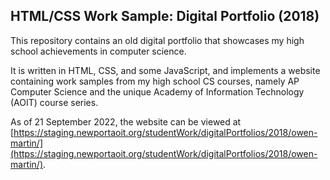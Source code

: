
## HTML/CSS Work Sample: Digital Portfolio (2018)



This repository contains an old digital portfolio that showcases my high school
achievements in computer science.

It is written in HTML, CSS, and some JavaScript, and implements a website containing
work samples from my high school CS courses, namely AP Computer Science and
the unique Academy of Information Technology (AOIT) course series.

As of 21 September 2022, the website can be viewed at
[https://staging.newportaoit.org/studentWork/digitalPortfolios/2018/owen-martin/](https://staging.newportaoit.org/studentWork/digitalPortfolios/2018/owen-martin/).
